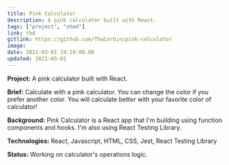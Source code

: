 ```yaml
---
title: Pink Calculator
description: A pink calculator built with React.
tags: ["project", "shed"]
link: tbd
gitlink: https://github.com/ThwCorbin/pink-calculator
image:
date: 2021-03-01 19:19:00.00
updated: 2021-03-01
---
```


**Project:** A pink calculator built with React.

**Brief:** Calculate with a pink calculator. You can change the color if you prefer another color. You will calculate better with your favorite color of calculator!

**Background:** Pink Calculator is a React app that I'm building using function components and hooks. I'm also using React Testing Library.

**Technologies:** React, Javascript, HTML, CSS, Jest, React Testing Library

**Status:** Working on calculator's operations logic.
